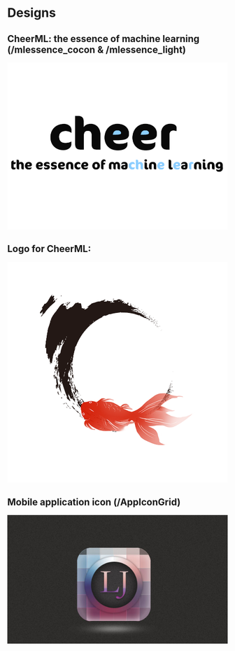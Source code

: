 
# Designs

## CheerML: the essence of machine learning (/mlessence_cocon & /mlessence_light)

![CheerML](/mlessence_cocon/mlessence_blue2.png)

## Logo for CheerML:

![CheerML logo](/mlessence/logo.png)


## Mobile application icon (/AppIconGrid)

![icon](/AppIconGrid/AppIconGrid.jpg)


